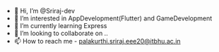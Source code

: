 - 👋 Hi, I’m @Sriraj-dev
- 👀 I’m interested in AppDevelopment(Flutter) and GameDevelopment
- 🌱 I’m currently learning Express
- 💞️ I’m looking to collaborate on ..
- 📫 How to reach me - palakurthi.sriraj.eee20@itbhu.ac.in

<!---
Sriraj-dev/Sriraj-dev is a ✨ special ✨ repository because its `README.md` (this file) appears on your GitHub profile.
You can click the Preview link to take a look at your changes.
--->

